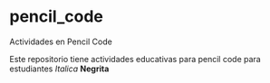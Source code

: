 # pencil_code
Actividades en Pencil Code

Este repositorio tiene actividades educativas para pencil code para estudiantes
_Italica_
**Negrita**


